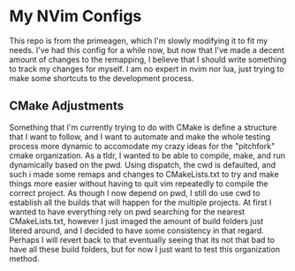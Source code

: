 # My NVim Configs
This repo is from the primeagen, which I'm slowly modifying it to fit my needs. I've had this config for a while now, but now that I've made a decent amount of changes to the remapping, I believe that I should write something to track my changes for myself. I am no expert in nvim nor lua, just trying to make some shortcuts to the development process.

## CMake Adjustments
Something that I'm currently trying to do with CMake is define a structure that I want to follow, and I want to automate and make the whole testing process more dynamic to accomodate my crazy ideas for the "pitchfork" cmake organization. As a tldr, I wanted to be able to compile, make, and run dynamically based on the pwd. Using dispatch, the cwd is defaulted, and such i made some remaps and changes to CMakeLists.txt to try and make things more easier without having to quit vim repeatedly to compile the correct project. As though I now depend on pwd, I still do use cwd to establish all the builds that will happen for the multiple projects. At first I wanted to have everything rely on pwd searching for the nearest CMakeLists.txt, however I just imaged the amount of build folders just litered around, and I decided to have some consistency in that regard. Perhaps I will revert back to that eventually seeing that its not that bad to have all these build folders, but for now I just want to test this organization method.

